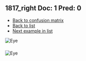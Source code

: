 ## 1817_right Doc: 1 Pred: 0
- [Back to confusion matrix](https://github.com/juliandewit/kaggle_retinopathy/blob/master/matrix.md)
- [Back to list](https://github.com/juliandewit/kaggle_retinopathy/blob/master/lists/10/list.md)
- [Next example in list](https://github.com/juliandewit/kaggle_retinopathy/blob/master/lists/10/18/18297_left.md)

![Eye](https://retinopaty.blob.core.windows.net/size1024/1817_right_1.jpeg)

### 

![Eye]()
